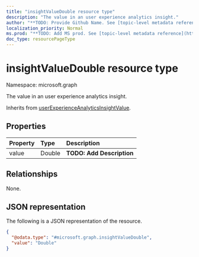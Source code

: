 ```yaml
---
title: "insightValueDouble resource type"
description: "The value in an user experience analytics insight."
author: "**TODO: Provide Github Name. See [topic-level metadata reference](https://msgo.azurewebsites.net/add/document/guidelines/metadata.html#topic-level-metadata)**"
localization_priority: Normal
ms.prod: "**TODO: Add MS prod. See [topic-level metadata reference](https://msgo.azurewebsites.net/add/document/guidelines/metadata.html#topic-level-metadata)**"
doc_type: resourcePageType
---
```


# insightValueDouble resource type

Namespace: microsoft.graph



The value in an user experience analytics insight.


Inherits from [userExperienceAnalyticsInsightValue](../resources/userexperienceanalyticsinsightvalue.md).

## Properties
|Property|Type|Description|
|:---|:---|:---|
|value|Double|**TODO: Add Description**|

## Relationships
None.

## JSON representation
The following is a JSON representation of the resource.
<!-- {
  "blockType": "resource",
  "@odata.type": "microsoft.graph.insightValueDouble"
}
-->
``` json
{
  "@odata.type": "#microsoft.graph.insightValueDouble",
  "value": "Double"
}
```

